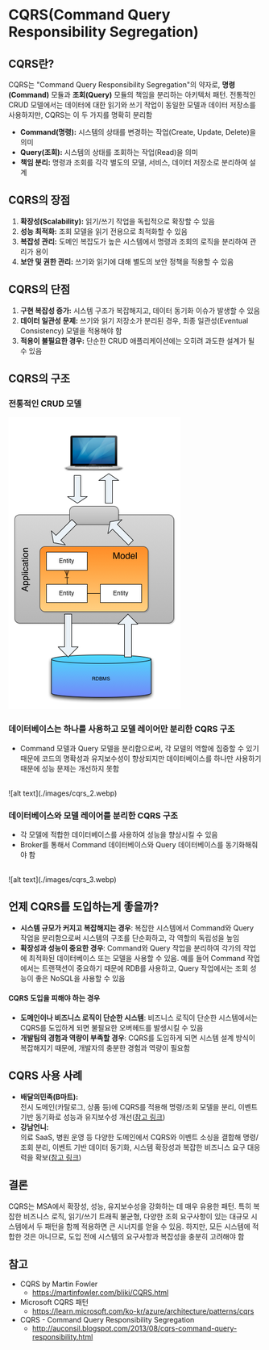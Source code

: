# CQRS(Command Query Responsibility Segregation)

## CQRS란?

CQRS는 "Command Query Responsibility Segregation"의 약자로, **명령(Command)** 모듈과 **조회(Query)** 모듈의 책임을 분리하는 아키텍처 패턴. 전통적인 CRUD 모델에서는 데이터에 대한 읽기와 쓰기 작업이 동일한 모델과 데이터 저장소를 사용하지만, CQRS는 이 두 가지를 명확히 분리함
- **Command(명령):**  시스템의 상태를 변경하는 작업(Create, Update, Delete)을 의미
- **Query(조회):**  시스템의 상태를 조회하는 작업(Read)을 의미
- **책임 분리:**  명령과 조회를 각각 별도의 모델, 서비스, 데이터 저장소로 분리하여 설계


## CQRS의 장점

1. **확장성(Scalability):**  읽기/쓰기 작업을 독립적으로 확장할 수 있음
2. **성능 최적화:**  조회 모델을 읽기 전용으로 최적화할 수 있음
3. **복잡성 관리:**  도메인 복잡도가 높은 시스템에서 명령과 조회의 로직을 분리하여 관리가 용이
4. **보안 및 권한 관리:**  쓰기와 읽기에 대해 별도의 보안 정책을 적용할 수 있음


## CQRS의 단점

1. **구현 복잡성 증가:**  시스템 구조가 복잡해지고, 데이터 동기화 이슈가 발생할 수 있음
2. **데이터 일관성 문제:**  쓰기와 읽기 저장소가 분리된 경우, 최종 일관성(Eventual Consistency) 모델을 적용해야 함
3. **적용이 불필요한 경우:**  단순한 CRUD 애플리케이션에는 오히려 과도한 설계가 될 수 있음



## CQRS의 구조

### 전통적인 CRUD 모델
![alt text](./images/cqrs_1.webp)

### 데이터베이스는 하나를 사용하고 모델 레이어만 분리한 CQRS 구조
- Command 모델과 Query 모델을 분리함으로써, 각 모델의 역할에 집중할 수 있기 때문에 코드의 명확성과 유지보수성이 향상되지만 데이터베이스를 하나만 사용하기 때문에 성능 문제는 개선하지 못함
<br>
![alt text](./images/cqrs_2.webp)

### 데이터베이스와 모델 레이어를 분리한 CQRS 구조
- 각 모델에 적합한 데이터베이스를 사용하여 성능을 향상시킬 수 있음
- Broker를 통해서 Command 데이터베이스와 Query 데이터베이스를 동기화해줘야 함
<br>
![alt text](./images/cqrs_3.webp)


## 언제 CQRS를 도입하는게 좋을까?

- **시스템 규모가 커지고 복잡해지는 경우**: 복잡한 시스템에서 Command와 Query 작업을 분리함으로써 시스템의 구조를 단순화하고, 각 역할의 독립성을 높임
- **확장성과 성능이 중요한 경우**: Command와 Query 작업을 분리하여 각가의 작업에 최적화된 데이터베이스 또는 모델을 사용할 수 있음. 예를 들어 Command 작업에서는 트랜잭션이 중요하기 때문에 RDB를 사용하고, Query 작업에서는 조회 성능이 좋은 NoSQL을 사용할 수 있음

#### CQRS 도입을 피해야 하는 경우
- **도메인이나 비즈니스 로직이 단순한 시스템**: 비즈니스 로직이 단순한 시스템에서는 CQRS를 도입하게 되면 불필요한 오버헤드를 발생시킬 수 있음
- **개발팀의 경험과 역량이 부족할 경우**: CQRS를 도입하게 되면 시스템 설계 방식이 복잡해지기 때문에, 개발자의 충분한 경험과 역량이 필요함



## CQRS 사용 사례
- **배달의민족(B마트):**  
  전시 도메인(카탈로그, 상품 등)에 CQRS를 적용해 명령/조회 모델을 분리, 이벤트 기반 동기화로 성능과 유지보수성 개선([참고 링크](https://www.youtube.com/watch?v=fg5xbs59Lro&t=6s))
- **강남언니:**  
  의료 SaaS, 병원 운영 등 다양한 도메인에서 CQRS와 이벤트 소싱을 결합해 명령/조회 분리, 이벤트 기반 데이터 동기화, 시스템 확장성과 복잡한 비즈니스 요구 대응력을 확보([참고 링크](https://blog.gangnamunni.com/post/saas-event-sourcing/))
  

## 결론

CQRS는 MSA에서 확장성, 성능, 유지보수성을 강화하는 데 매우 유용한 패턴. 특히 복잡한 비즈니스 로직, 읽기/쓰기 트래픽 불균형, 다양한 조회 요구사항이 있는 대규모 시스템에서 두 패턴을 함께 적용하면 큰 시너지를 얻을 수 있음. 하지만, 모든 시스템에 적합한 것은 아니므로, 도입 전에 시스템의 요구사항과 복잡성을 충분히 고려해야 함


## 참고
- CQRS by Martin Fowler
  - https://martinfowler.com/bliki/CQRS.html
- Microsoft CQRS 패턴
  - https://learn.microsoft.com/ko-kr/azure/architecture/patterns/cqrs
- CQRS - Command Query Responsibility Segregation
  - http://auconsil.blogspot.com/2013/08/cqrs-command-query-responsibility.html